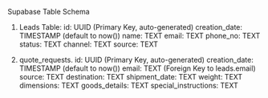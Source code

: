 Supabase Table Schema




1) Leads Table:
    id: UUID (Primary Key, auto-generated)
    creation_date: TIMESTAMP (default to now())
    name: TEXT
    email: TEXT
    phone_no: TEXT
    status: TEXT
    channel: TEXT
    source: TEXT

2) quote_requests.
    id: UUID (Primary Key, auto-generated)
    creation_date: TIMESTAMP (default to now())
    email: TEXT (Foreign Key to leads.email)
    source: TEXT
    destination: TEXT
    shipment_date: TEXT
    weight: TEXT
    dimensions: TEXT
    goods_details: TEXT
    special_instructions: TEXT



